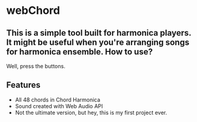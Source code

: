 # webChord
This is a simple tool built for harmonica players. It might be useful when you're arranging songs for harmonica ensemble.
How to use?
----

Well, press the buttons.


Features
----

- All 48 chords in Chord Harmonica
- Sound created with Web Audio API
- Not the ultimate version, but hey, this is my first project ever.
